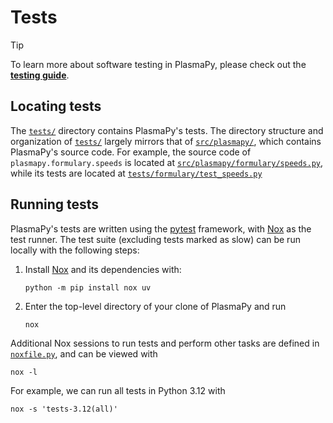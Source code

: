 # Tests

[contributor guide]: https://docs.plasmapy.org/en/latest/contributing
[**testing guide**]: https://docs.plasmapy.org/en/latest/contributing/testing_guide.html
[`src/plasmapy/formulary/speeds.py`]: https://github.com/PlasmaPy/PlasmaPy/blob/main/src/plasmapy/formulary/speeds.py
[`tests/formulary/test_speeds.py`]: https://github.com/PlasmaPy/PlasmaPy/blob/main/tests/formulary/test_speeds.py
[`tests/`]: https://github.com/PlasmaPy/PlasmaPy/blob/main/tests
[`src/plasmapy/`]: https://github.com/PlasmaPy/PlasmaPy/blob/main/src/plasmapy
[Nox]: https://nox.thea.codes
[`noxfile.py`]: https://github.com/PlasmaPy/PlasmaPy/blob/main/noxfile.py
[pytest]: https://docs.pytest.org

> [!TIP]
> To learn more about software testing in PlasmaPy, please check out the
> [**testing guide**].

## Locating tests

The [`tests/`] directory contains PlasmaPy's tests. The directory
structure and organization of [`tests/`] largely mirrors that of
[`src/plasmapy/`], which contains PlasmaPy's source code. For example,
the source code of `plasmapy.formulary.speeds` is located at
[`src/plasmapy/formulary/speeds.py`], while its tests are located at
[`tests/formulary/test_speeds.py`]

## Running tests

PlasmaPy's tests are written using the [pytest] framework, with [Nox] as
the test runner. The test suite (excluding tests marked as slow) can be
run locally with the following steps:

1. Install [Nox] and its dependencies with:
   ```shell
   python -m pip install nox uv
   ```
2. Enter the top-level directory of your clone of PlasmaPy and run
   ```shell
   nox
   ```

Additional Nox sessions to run tests and perform other tasks are defined
in [`noxfile.py`], and can be viewed with
```shell
nox -l
```
For example, we can run all tests in Python 3.12 with
```shell
nox -s 'tests-3.12(all)'
```
